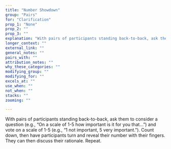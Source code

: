 ```yaml
---
title: "Number Showdown"
group: "Pairs"
for: "Clarification"
prop_1: "None"
prop_2: ""
prop_3: ""
explanation: "With pairs of participants standing back-to-back, ask them to consider a question (e.g., “On a scale of 1-5 how important is it for you that...”) and vote on a scale of 1-5 (e.g., “1 not important, 5 very important.”). Count down, then have participants turn and reveal their number with their fingers. They can then discuss their rationale. Repeat."
longer_context: ""
external_link: ""
general_notes: ""
pairs_with: ""
attribution_notes: ""
why_these_categories: ""
modifying_group: ""
modifying_for: ""
excels_at: ""
use_when: ""
not_when: ""
stacks: ""
zooming: ""

---
```


With pairs of participants standing back-to-back, ask them to consider a question (e.g., “On a scale of 1-5 how important is it for you that...”) and vote on a scale of 1-5 (e.g., “1 not important, 5 very important.”). Count down, then have participants turn and reveal their number with their fingers. They can then discuss their rationale. Repeat.
